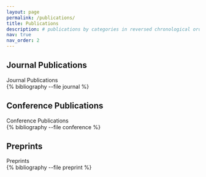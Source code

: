 ```yaml
---
layout: page
permalink: /publications/
title: Publications
description: # publications by categories in reversed chronological order. generated by jekyll-scholar.
nav: true
nav_order: 2
---
```


<!-- _pages/publications.md -->

<!-- Bibsearch Feature -->

<!-- {% include bib_search.liquid %} -->

<div class="publications">

## Journal Publications
<div class="publication-subheader">Journal Publications</div>
{% bibliography --file journal %}

## Conference Publications
<div class="publication-subheader">Conference Publications</div>
{% bibliography --file conference %}

## Preprints
<div class="publication-subheader">Preprints</div>
{% bibliography --file preprint %}

</div>
